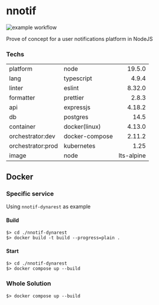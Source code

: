 # nnotif

![example workflow](https://github.com/guillerglez88/nnotif/actions/workflows/ci-cd.yml/badge.svg)

Prove of concept for a user notifications platform in NodeJS

### Techs

|                   |                |            |
| ----------------- | -------------- | ---------: |
| platform          | node           |     19.5.0 |
| lang              | typescript     |      4.9.4 |
| linter            | eslint         |     8.32.0 |
| formatter         | prettier       |      2.8.3 |
| api               | expressjs      |     4.18.2 |
| db                | postgres       |       14.5 |
| container         | docker(linux)  |     4.13.0 |
| orchestrator:dev  | docker-compose |     2.11.2 |
| orchestrator:prod | kubernetes     |       1.25 |
| image             | node           | lts-alpine |


## Docker

### Specific service

Using `nnotif-dynarest` as example

#### Build

```
$> cd ./nnotif-dynarest
$> docker build -t build --progress=plain .
```

#### Start

```
$> cd ./nnotif-dynarest
$> docker compose up --build
```

### Whole Solution

```
$> docker compose up --build
```